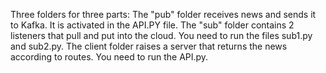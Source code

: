 Three folders for three parts:
The "pub" folder receives news and sends it to Kafka. It is activated in the API.PY file.
The "sub" folder contains 2 listeners that pull and put into the cloud. You need to run the files sub1.py and sub2.py.
The client folder raises a server that returns the news according to routes. You need to run the API.py.